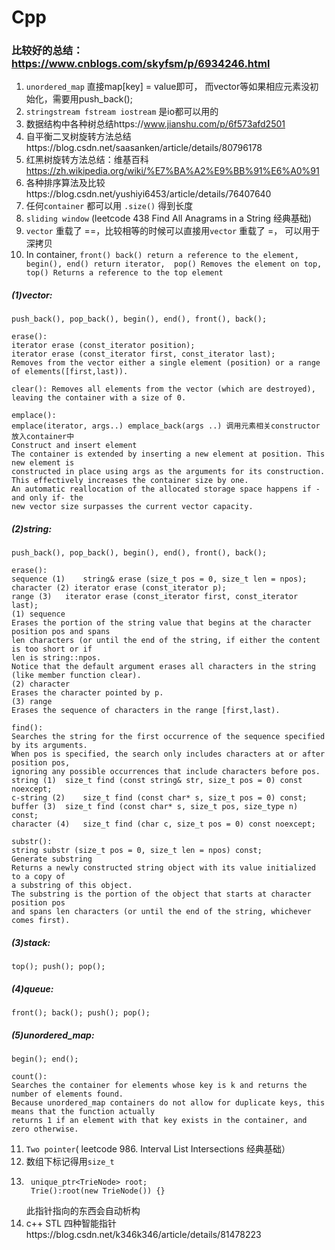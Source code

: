 # Cpp
### 比较好的总结：https://www.cnblogs.com/skyfsm/p/6934246.html
1. ```unordered_map``` 直接map[key] = value即可， 而vector等如果相应元素没初始化，需要用push_back();
2. ```stringstream fstream iostream``` 是io都可以用的
3. 数据结构中各种树总结https://www.jianshu.com/p/6f573afd2501
4. 自平衡二叉树旋转方法总结https://blog.csdn.net/saasanken/article/details/80796178
5. 红黑树旋转方法总结：维基百科  https://zh.wikipedia.org/wiki/%E7%BA%A2%E9%BB%91%E6%A0%91
6. 各种排序算法及比较https://blog.csdn.net/yushiyi6453/article/details/76407640
7. 任何```container``` 都可以用 ```.size()``` 得到长度
8. ```sliding window``` (leetcode 438 Find All Anagrams in a String 经典基础)
9. ```vector``` 重载了 ==，比较相等的时候可以直接用```vector``` 重载了 =， 可以用于深拷贝
10. In container, ```front() back() return a reference to the element, begin(), end() return iterator, 
 pop() Removes the element on top, top() Returns a reference to the top element```

   ##### (1)vector:
```
push_back(), pop_back(), begin(), end(), front(), back();

erase():
iterator erase (const_iterator position); 
iterator erase (const_iterator first, const_iterator last);
Removes from the vector either a single element (position) or a range of elements([first,last)).

clear(): Removes all elements from the vector (which are destroyed),
leaving the container with a size of 0.

emplace():
emplace(iterator, args..) emplace_back(args ..) 调用元素相关constructor放入container中
Construct and insert element
The container is extended by inserting a new element at position. This new element is 
constructed in place using args as the arguments for its construction.
This effectively increases the container size by one.
An automatic reallocation of the allocated storage space happens if -and only if- the
new vector size surpasses the current vector capacity.
```

   ##### (2)string:
```
push_back(), pop_back(), begin(), end(), front(), back();

erase():
sequence (1)	string& erase (size_t pos = 0, size_t len = npos);
character (2) iterator erase (const_iterator p);
range (3)	iterator erase (const_iterator first, const_iterator last);
(1) sequence
Erases the portion of the string value that begins at the character position pos and spans 
len characters (or until the end of the string, if either the content is too short or if 
len is string::npos.
Notice that the default argument erases all characters in the string (like member function clear).
(2) character
Erases the character pointed by p.
(3) range
Erases the sequence of characters in the range [first,last).

find():
Searches the string for the first occurrence of the sequence specified by its arguments.
When pos is specified, the search only includes characters at or after position pos, 
ignoring any possible occurrences that include characters before pos.
string (1)	size_t find (const string& str, size_t pos = 0) const noexcept;
c-string (2)	size_t find (const char* s, size_t pos = 0) const;
buffer (3)	size_t find (const char* s, size_t pos, size_type n) const;
character (4)	size_t find (char c, size_t pos = 0) const noexcept;

substr():
string substr (size_t pos = 0, size_t len = npos) const;
Generate substring
Returns a newly constructed string object with its value initialized to a copy of 
a substring of this object.
The substring is the portion of the object that starts at character position pos 
and spans len characters (or until the end of the string, whichever comes first).
```

   ##### (3)stack: 
```
top(); push(); pop();
```
   ##### (4)queue:
```
front(); back(); push(); pop();
```
   ##### (5)unordered_map: 
```
begin(); end(); 

count(): 
Searches the container for elements whose key is k and returns the number of elements found. 
Because unordered_map containers do not allow for duplicate keys, this means that the function actually
returns 1 if an element with that key exists in the container, and zero otherwise.
```

11. ```Two pointer```( leetcode 986. Interval List Intersections 经典基础）
12. 数组下标记得用```size_t```
13. ```
     unique_ptr<TrieNode> root;
     Trie():root(new TrieNode()) {}
    ``` 
    此指针指向的东西会自动析构 
14. c++ STL 四种智能指针https://blog.csdn.net/k346k346/article/details/81478223

     
